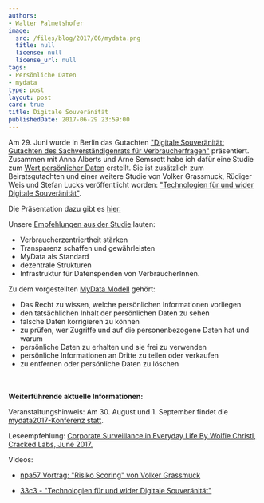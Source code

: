 ```yaml
---
authors:
- Walter Palmetshofer
image:
  src: /files/blog/2017/06/mydata.png
  title: null
  license: null
  license_url: null
tags:
- Persönliche Daten
- mydata
type: post
layout: post
card: true
title: Digitale Souveränität
publishedDate: 2017-06-29 23:59:00
---
```


Am 29. Juni wurde in Berlin das Gutachten ["Digitale Souveränität: Gutachten des Sachverständigenrats für Verbraucherfragen"](http://www.svr-verbraucherfragen.de/wp-content/uploads/Gutachten_Digitale_Souver%C3%A4nit%C3%A4t_.pdf) präsentiert. Zusammen mit Anna Alberts und Arne Semsrott habe ich dafür eine Studie zum [Wert persönlicher Daten](http://www.svr-verbraucherfragen.de/wp-content/uploads/Open_Knowledge_Foundation_Studie.pdf) erstellt. Sie ist zusätzlich zum Beiratsgutachten und einer weitere Studie von Volker Grassmuck, Rüdiger Weis und Stefan Lucks veröffentlicht worden: ["Technologien für und wider Digitale Souveränität"](http://www.svr-verbraucherfragen.de/wp-content/uploads/Weis_Lucks_Grassmuck_Studie_.pdf). 

Die Präsentation dazu gibt es [hier.](https://docs.google.com/presentation/d/13eVDm2fAIeNyu9ClZ1oRX8dB8pDhLGdSZ3SkY6kwJX4/edit#slide=id.g20f3ba2f05_1_273)

Unsere [Empfehlungen aus der Studie](https://github.com/okfde/okfn.de/blob/master/files/blog/2017/03/OKF-Der-Wert-pers%C3%B6nlicher-Daten-Empfehlungen.pdf) lauten:
- Verbraucherzentriertheit stärken
- Transparenz schaffen und gewährleisten
- MyData als Standard 
- dezentrale Strukturen
- Infrastruktur für Datenspenden von VerbraucherInnen.

Zu dem vorgestellten [MyData Modell](https://mydata.org/) gehört:

- Das Recht zu wissen, welche persönlichen Informationen vorliegen
- den tatsächlichen Inhalt der persönlichen Daten zu sehen
- falsche Daten korrigieren zu können
- zu prüfen, wer Zugriffe und auf die personenbezogene Daten hat und warum
- persönliche Daten zu erhalten und sie frei zu verwenden
- persönliche Informationen an Dritte zu teilen oder verkaufen
- zu entfernen oder persönliche Daten zu löschen




<br><br>
<b>Weiterführende aktuelle Informationen:</b>

Veranstaltungshinweis: Am 30. August und 1. September findet die [mydata2017-Konferenz statt](https://mydata2017.org/).

Leseempfehlung:
[Corporate Surveillance in Everyday Life By Wolfie Christl, Cracked Labs, June 2017.](http://crackedlabs.org/en/corporate-surveillance)

Videos:
- [npa57 Vortrag: "Risiko Scoring" von Volker Grassmuck](https://www.youtube.com/watch?list=PLMoiP4YfunXKBa2BFh6EKG3OZhGsm0oME&v=i_Mx3a6zlio)

- [33c3 - "Technologien für und wider Digitale Souveränität"](https://media.ccc.de/v/33c3-8097-technologien_fur_und_wider_digitale_souveranitat)